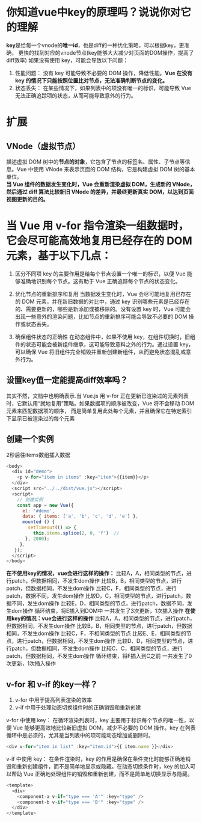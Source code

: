 # 你知道vue中key的原理吗？说说你对它的理解

**key**是给每一个vnode的**唯一id**，也是diff的一种优化策略，可以根据key，更准确， 更快的找到对应的vnode节点(key能够大大减少对页面的DOM操作，提高了diff效率)
如果没有使用 key，可能会导致以下问题：
1. 性能问题： 没有 key 可能导致不必要的 DOM 操作，降低性能。**Vue 在没有 key 的情况下只能按照位置比对节点，无法准确判断节点的变化。**
2. 状态丢失： 在某些情况下，如果列表中的项没有唯一的标识，可能导致 Vue 无法正确追踪项的状态，从而可能导致意外的行为。

# 扩展
## VNode（虚拟节点）
描述虚拟 DOM 树中的**节点的对象**，它包含了节点的标签名、属性、子节点等信息。Vue 中使用 VNode 来表示页面的 DOM 结构，它是构建虚拟 DOM 树的基本单位。  
**当 Vue 组件的数据发生变化时，Vue 会重新渲染虚拟 DOM，生成新的 VNode，然后通过 diff 算法比较新旧 VNode 的差异，并最终更新真实 DOM，以达到页面视图更新的目的。**

# 当 Vue 用 v-for 指令渲染一组数据时，它会尽可能高效地复用已经存在的 DOM 元素，基于以下几点：

1. 区分不同项
key 的主要作用是给每个节点设置一个唯一的标识，以便 Vue 能够准确地识别每个节点。这有助于 Vue 正确追踪每个节点的状态变化。

2. 优化节点的重新排序和复用
当数据发生变化时，Vue 会尽可能地复用已存在的 DOM 元素，并在新旧数据的对比中，通过 key 识别哪些元素是已经存在的、需要更新的，哪些是新添加或被移除的。没有设置 key 时，Vue 可能会出现一些意外的渲染问题，比如节点的重新排序可能会导致不必要的 DOM 操作或状态丢失。

3. 确保组件状态的正确性
在动态组件中，如果不使用 key，在组件切换时，旧组件的状态可能会被新组件继承，这可能导致意料之外的行为。通过设置 key，可以确保 Vue 将旧组件完全销毁并重新创建新组件，从而避免状态混乱或意外行为。

##  设置key值一定能提高diff效率吗？
其实不然，文档中也明确表示.当 Vue.js 用 v-for 正在更新已渲染过的元素列表时，它默认用“就地复用”策略。如果数据项的顺序被改变，Vue 将不会移动 DOM 元素来匹配数据项的顺序， 而是简单复用此处每个元素，并且确保它在特定索引下显示已被渲染过的每个元素

## 创建一个实例
2秒后往items数组插入数据
```javascript
<body>
  <div id="demo">
    <p v-for="item in items" :key="item">{{item}}</p>
  </div>
  <script src="../../dist/vue.js"></script>
  <script>
    // 创建实例
    const app = new Vue({
      el: '#demo',
      data: { items: ['a', 'b', 'c', 'd', 'e'] },
      mounted () {
        setTimeout(() => { 
          this.items.splice(2, 0, 'f')  // 
       }, 2000);
     },
   });
  </script>
</body>
```
**在不使用key的情况，vue会进行这样的操作：**
比较A，A，相同类型的节点，进行patch，但数据相同，不发生dom操作
比较B，B，相同类型的节点，进行patch，但数据相同，不发生dom操作
比较C，F，相同类型的节点，进行patch，数据不同，发生dom操作
比较D，C，相同类型的节点，进行patch，数据不同，发生dom操作
比较E，D，相同类型的节点，进行patch，数据不同，发生dom操作
循环结束，将E插入到DOM中
一共发生了3次更新，1次插入操作
**在使用key的情况：vue会进行这样的操作**
比较A，A，相同类型的节点，进行patch，但数据相同，不发生dom操作
比较B，B，相同类型的节点，进行patch，但数据相同，不发生dom操作
比较C，F，不相同类型的节点
比较E、E，相同类型的节点，进行patch，但数据相同，不发生dom操作
比较D、D，相同类型的节点，进行patch，但数据相同，不发生dom操作
比较C、C，相同类型的节点，进行patch，但数据相同，不发生dom操作
循环结束，将F插入到C之前
一共发生了0次更新，1次插入操作


## v-for 和 v-if 的key一样？
1. v-for 中用于提高列表渲染的效率
2. v-if 中用于处理动态切换组件时的正确销毁和重新创建  

v-for 中使用 key： 在循环渲染列表时，key 主要用于标识每个节点的唯一性，以便 Vue 能够更高效地比较新旧虚拟 DOM，减少不必要的 DOM 操作。key 在列表循环中是必须的，尤其是当列表中的项可能动态增加或删除时。  

```js
<div v-for="item in list" :key="item.id">{{ item.name }}</div>
```
v-if 中使用 key： 在条件渲染时，key 的作用是确保在条件变化时能够正确地销毁和重新创建组件，而不是简单地显示或隐藏。在动态切换条件时，key 的加入可以帮助 Vue 正确地处理组件的销毁和重新创建，而不是简单地切换显示与隐藏。  

```js
<template>
  <div>
    <component-a v-if="type === 'A'" :key="type" />
    <component-b v-if="type === 'B'" :key="type" />
  </div>
</template>
```